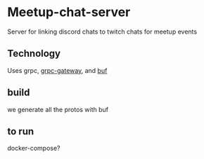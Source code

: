 # Meetup-chat-server

Server for linking discord chats to twitch chats for meetup events

## Technology

Uses grpc, [grpc-gateway](https://grpc-ecosystem.github.io/grpc-gateway/), and [buf](https://docs.buf.build/installation)

## build
we generate all the protos with buf

## to run 
docker-compose?
